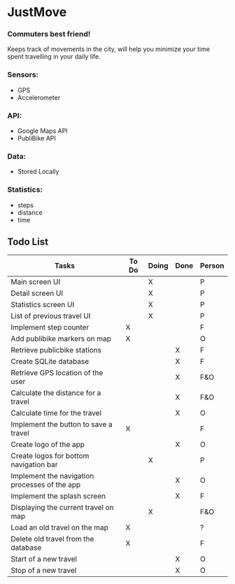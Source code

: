 # JustMove
### Commuters best friend!

Keeps track of movements in the city, will help you minimize your time spent travelling in your daily life.

### Sensors: 
  - GPS 
  - Accelerometer


### API: 
  - Google Maps API
  - PubliBike API


### Data: 
  - Stored Locally 

### Statistics: 
  - steps 
  - distance
  - time

## Todo List
|Tasks|To Do|Doing|Done|Person|
|---|---|---|---|---|
|Main screen UI|  | X ||P|
|Detail screen UI|  | X ||P|
| Statistics screen UI |  | X ||P|
| List of previous travel UI |  | X ||P|
| Implement step counter | X | ||F|
| Add publibike markers on map | X | ||O|
| Retrieve publicbike stations |  | |X|F|
| Create SQLite database |  | |X|F|
| Retrieve GPS location of the user |  | |X|F&O|
| Calculate the distance for a travel |  | |X|F&O|
| Calculate time for the travel |  | |X|O|
| Implement the button to save a travel | X | ||F|
| Create logo of the app |  | |X|O|
| Create logos for bottom navigation bar |  | X ||P|
| Implement the navigation processes of the app |  |  |X|O|
| Implement the splash screen |  |  |X|F|
| Displaying the current travel on map |  | X ||F&O|
| Load an old travel on the map | X |  ||?|
| Delete old travel from the database | X |  ||F|
| Start of a new travel |  |  |X|O|
| Stop of a new travel |  |  |X|O|
